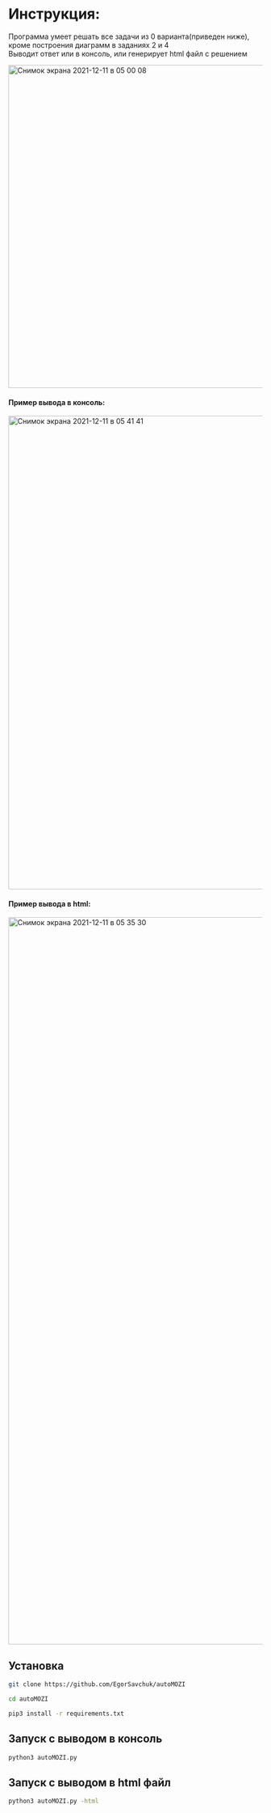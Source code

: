 ## <h1>Инструкция: </h1>
<bold>Программа умеет решать все задачи из 0 варианта(приведен ниже), кроме построения диаграмм в заданиях 2 и 4<br>
 Выводит ответ или в консоль, или генерирует html файл с решением </bold>

<img width="639" alt="Снимок экрана 2021-12-11 в 05 00 08" src="https://user-images.githubusercontent.com/85901055/145655421-8a04266e-aac0-41cd-af1e-33840e7e63cf.png">


<h4>Пример вывода в консоль:</h4>
<img width="937" alt="Снимок экрана 2021-12-11 в 05 41 41" src="https://user-images.githubusercontent.com/85901055/145657294-814f06b6-518d-43eb-b816-7583fe7b4b39.png">

<h4>Пример вывода в html:</h4>
<img width="1439" alt="Снимок экрана 2021-12-11 в 05 35 30" src="https://user-images.githubusercontent.com/85901055/145657031-f3711bcb-4164-4c4d-b1ae-bb49c8c345b7.png">

## Установка
```bash
git clone https://github.com/EgorSavchuk/autoMOZI

cd autoMOZI

pip3 install -r requirements.txt
```

## Запуск с выводом в консоль
```bash
python3 autoMOZI.py
```

## Запуск с выводом в html файл
```bash
python3 autoMOZI.py -html
```
